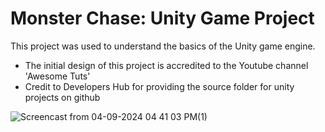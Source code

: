 # Monster Chase: Unity Game Project
This project was used to understand the basics of the Unity game engine. 

* The initial design of this project is accredited to the Youtube channel 'Awesome Tuts' 
* Credit to Developers Hub for providing the source folder for unity projects on github

![Screencast from 04-09-2024 04 41 03 PM(1)](https://github.com/Mercury1565/Monster-Chase--My-First-Unity-Game-Project/assets/78665128/5141e323-d829-441d-a860-e5f2df2decc8)
